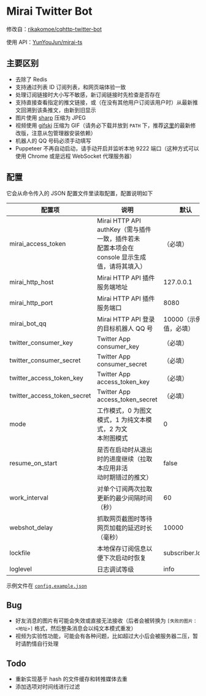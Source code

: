 # Mirai Twitter Bot

修改自：[rikakomoe/cqhttp-twitter-bot](https://github.com/rikakomoe/cqhttp-twitter-bot)

使用 API：[YunYouJun/mirai-ts](https://github.com/YunYouJun/mirai-ts)

## 主要区别

- 去除了 Redis
- 支持通过列表 ID 订阅列表，和网页端体验一致
- 处理订阅链接时大小写不敏感，新订阅链接时先检查是否存在
- 支持直接查看指定的推文链接，或（在没有其他用户订阅该用户时）从最新推文回溯到该条推文，由新到旧显示
- 图片使用 [sharp](https://github.com/lovell/sharp) 压缩为 JPEG
- 视频使用 [gifski](https://github.com/ImageOptim/gifski) 压缩为 GIF（请务必下载并放到 `PATH` 下，推荐[这里](https://github.com/CL-Jeremy/gifski/releases/tag/1.0.1-unofficial)的最新修改版，注意从包管理器安装依赖）
- 机器人的 QQ 号码必须手动填写
- Puppeteer 不再自动启动，请手动开启并监听本地 9222 端口（这种方式可以使用 Chrome 或是远程 WebSocket 代理服务器）

## 配置

它会从命令传入的 JSON 配置文件里读取配置，配置说明如下

| 配置项 | 说明 | 默认 |
| --- | --- | --- |
| mirai_access_token | Mirai HTTP API authKey（需与插件一致，插件若未<br />配置本项会在 console 显示生成值，请将其填入） | （必填） |
| mirai_http_host | Mirai HTTP API 插件服务端地址 | 127.0.0.1 |
| mirai_http_port | Mirai HTTP API 插件服务端口 | 8080 |
| mirai_bot_qq | Mirai HTTP API 登录的目标机器人 QQ 号 | 10000（示例值，必填） |
| twitter_consumer_key | Twitter App consumer_key | （必填） |
| twitter_consumer_secret |  Twitter App consumer_secret | （必填） |
| twitter_access_token_key | Twitter App access_token_key | （必填） |
| twitter_access_token_secret | Twitter App access_token_secret | （必填） |
| mode | 工作模式，0 为图文模式，1 为纯文本模式，2 为文<br />本附图模式 | 0 |
| resume_on_start | 是否在启动时从退出时的进度继续（拉取本应用非活<br />动时期错过的推文） | false |
| work_interval | 对单个订阅两次拉取更新的最少间隔时间（秒） | 60 |
| webshot_delay | 抓取网页截图时等待网页加载的延迟时长（毫秒） | 10000 |
| lockfile | 本地保存订阅信息以便下次启动时恢复 | subscriber.lock |
| loglevel | 日志调试等级 | info |

示例文件在 [`config.example.json`](./config.example.json)

## Bug

- 好友消息的图片有可能会失效或直接无法接收（后者会被转换为 `[失败的图片：<地址>]` 格式，然后整条消息会以纯文本模式重发）
- 视频为实验性功能，可能会有各种问题，比如超过大小后会被服务器二压，暂时请酌情自行处理

## Todo

- 重新实现基于 hash 的文件缓存和转推媒体去重
- 添加选项对时间线进行过滤
